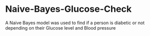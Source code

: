 # Naive-Bayes-Glucose-Check
A Naive Bayes model was used to find if a person is diabetic or not depending on their Glucose level and Blood pressure
